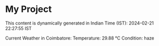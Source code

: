 # My Project

This content is dynamically generated in Indian Time (IST): 2024-02-21 22:27:55 IST


Current Weather in Coimbatore:
Temperature: 29.88 °C
Condition: haze
